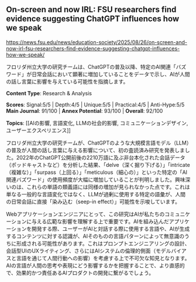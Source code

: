 ## On-screen and now IRL: FSU researchers find evidence suggesting ChatGPT influences how we speak

https://news.fsu.edu/news/education-society/2025/08/26/on-screen-and-now-irl-fsu-researchers-find-evidence-suggesting-chatgpt-influences-how-we-speak/

フロリダ州立大学の研究チームは、ChatGPTの普及以降、特定のAI関連「バズワード」が日常会話において顕著に増加していることをデータで示し、AIが人間の話し言葉に影響を与えている可能性を指摘します。

**Content Type**: Research & Analysis

**Scores**: Signal:5/5 | Depth:4/5 | Unique:5/5 | Practical:4/5 | Anti-Hype:5/5
**Main Journal**: 91/100 | **Annex Potential**: 93/100 | **Overall**: 92/100

**Topics**: [[AIの影響, 言語変化, LLMの社会的影響, コミュニケーションデザイン, ユーザーエクスペリエンス]]

フロリダ州立大学の研究チームが、ChatGPTのような大規模言語モデル（LLM）の普及が人間の話し言葉に与える影響について、初の査読済み研究を発表しました。2022年のChatGPT公開前後の2210万語に及ぶ非台本化された会話データ（ポッドキャストなど）を分析した結果、「delve（深く掘り下げる）」「intricate（複雑な）」「surpass（上回る）」「meticulous（細心の）」といった特定の「AI関連バズワード」の使用頻度が大幅に増加していることが判明しました。興味深いのは、これらの単語の類義語には同様の増加が見られなかった点です。これは単なる一般的な言語変化ではなく、LLMが過剰に使用する特定の語彙が、人間の日常会話に直接「染み込む（seep-in effect）」可能性を示唆しています。

Webアプリケーションエンジニアにとって、この研究はAIが私たちのコミュニケーションに与える広範な影響を理解する上で重要です。AIを組み込んだアプリケーションを開発する際、ユーザーがAIと対話する際に使用する言語や、AIが生成するコンテンツに対する認識が、AIそのものの言語パターンによって無意識のうちに形成される可能性があります。これはプロンプトエンジニアリングの設計、会話型UIのUXライティング、さらにはAIシステムの倫理的側面（モデルバイアスと言語を通じて人間行動への影響）を考慮する上で不可欠な知見となります。AIの言語が人間の思考や表現にどう影響するかを把握することで、より直感的で、効果的かつ責任あるAIプロダクトの開発に繋がるでしょう。